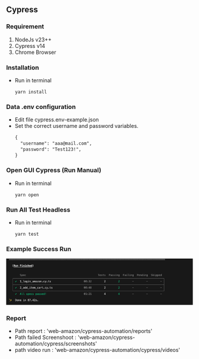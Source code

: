 ## Cypress

### Requirement

1. NodeJs v23++
2. Cypress v14
3. Chrome Browser

### Installation

- Run in terminal
  ```
  yarn install
  ```
### Data .env configuration
- Edit file cypress.env-example.json
- Set the correct username and password variables.
  ```
  {
    "username": "aaa@mail.com",
    "password": "Test123!",
  }
  ```
### Open GUI Cypress (Run Manual)

- Run in terminal
  ```
  yarn open
  ```

### Run All Test Headless

- Run in terminal
  ```
  yarn test
  ```

### Example Success Run 
  ![Description of Image](result.png)

### Report
- Path report :  'web-amazon/cypress-automation/reports'
- Path failed Screenshoot : 'web-amazon/cypress-automation/cypress/screenshots'
- path video run : 'web-amazon/cypress-automation/cypress/videos'

